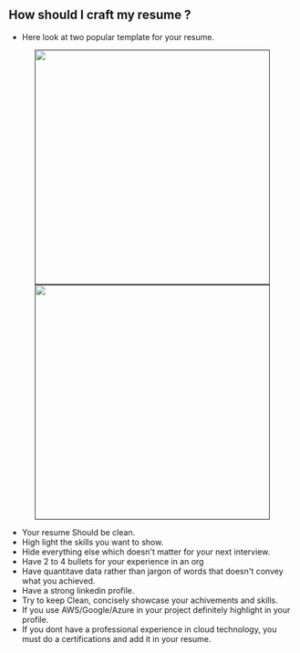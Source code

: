 ## How should I craft my resume ?

* Here look at two popular template for your resume.
<div align="center">
  <a href="">
    <img src="https://github.com/sandipsahoo2k2/my/assets/5547869/b6475de1-1483-4144-ab80-831e3a6a8b02" width="412px"/>
  </a>
  <a href="">
    <img src="https://github.com/sandipsahoo2k2/my/assets/5547869/10dcf446-557e-4cc4-bb9b-f7a5d5b42cdf" width="412px"/> 
  </a>
</div>

* Your resume Should be clean.
* High light the skills you want to show.
* Hide everything else which doesn't matter for your next interview.
* Have 2 to 4 bullets for your experience in an org
* Have quantitave data rather than jargon of words that doesn't convey what you achieved.
* Have a strong linkedin profile.
* Try to keep Clean, concisely showcase your achivements and skills.
* If you use AWS/Google/Azure in your project definitely highlight in your profile.
* If you dont have a professional experience in cloud technology, you must do a certifications and add it in your resume.
